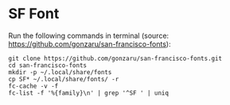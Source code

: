 # SF Font

Run the following commands in terminal (source: https://github.com/gonzaru/san-francisco-fonts):

```
git clone https://github.com/gonzaru/san-francisco-fonts.git
cd san-francisco-fonts
mkdir -p ~/.local/share/fonts
cp SF* ~/.local/share/fonts/ -r
fc-cache -v -f
fc-list -f '%{family}\n' | grep '^SF ' | uniq
```
